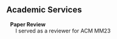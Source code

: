 ## Academic Services



<h4 style="margin:0 10px 0;">Paper Review</h4>

<ul style="margin:0 0 20px;">
  I served as a reviewer for ACM MM23
</ul>

<br>